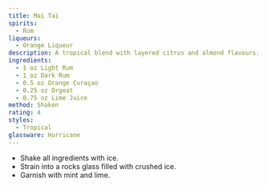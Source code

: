 ```yaml
---
title: Mai Tai
spirits:
  - Rum
liqueurs:
  - Orange Liqueur
description: A tropical blend with layered citrus and almond flavours.
ingredients:
  - 1 oz Light Rum
  - 1 oz Dark Rum
  - 0.5 oz Orange Curaçao
  - 0.25 oz Orgeat
  - 0.75 oz Lime Juice
method: Shaken
rating: 4
styles:
  - Tropical
glassware: Hurricane
---
```

- Shake all ingredients with ice. 
- Strain into a rocks glass filled with crushed ice. 
- Garnish with mint and lime.
